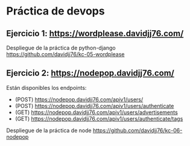 # Práctica de devops

## Ejercicio 1: https://wordplease.davidjj76.com/

Despliegue de la práctica de python-django
https://github.com/davidjj76/kc-05-wordplease

## Ejercicio 2: https://nodepop.davidjj76.com/

Están disponibles los endpoints: 

- (POST) https://nodepop.davidjj76.com/apiv1/users/
- (POST) https://nodepop.davidjj76.com/apiv1/users/authenticate
- (GET) https://nodepop.davidjj76.com/apiv1/users/advertisements
- (GET) https://nodepop.davidjj76.com/apiv1/users/authenticate/tags

Despliegue de la práctica de node
https://github.com/davidjj76/kc-06-nodepop

